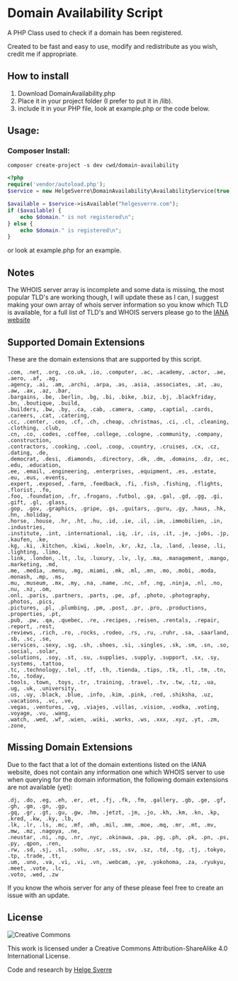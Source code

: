 Domain Availability Script
===================

A PHP Class used to check if a domain has been registered.

Created to be fast and easy to use, modify and redistribute as you wish, credit me if appropriate.

## How to install
1. Download DomainAvailability.php
2. Place it in your project folder (I prefer to put it in /lib).
3. include it in your PHP file, look at example.php or the code below.


## Usage:


### Composer Install:
```
composer create-project -s dev cwd/domain-availability
```


```php
<?php
require('vendor/autoload.php');
$service = new HelgeSverre\DomainAvailability\AvailabilityService(true);

$available = $service->isAvailable("helgesverre.com");
if ($available) {
    echo $domain." is not registered\n";
} else {
    echo $domain." is registered\n";
}
```

or look at example.php for an example.

## Notes
The WHOIS server array is incomplete and some data is missing, the most popular TLD's are working though, I will update these as I can, I suggest making your own array of whois server information so you know which TLD is available, for a full list of TLD's and WHOIS servers please go to the [IANA website](http://www.iana.org/domains/root/db)

## Supported Domain Extensions
These are the domain extensions that are supported by this script.

``` 
.com, .net, .org, .co.uk, .io, .computer, .ac, .academy, .actor, .ae, .aero, .af, .ag, 
.agency, .ai, .am, .archi, .arpa, .as, .asia, .associates, .at, .au, .aw, .ax, .az, .bar, 
.bargains, .be, .berlin, .bg, .bi, .bike, .biz, .bj, .blackfriday, .bn, .boutique, .build, 
.builders, .bw, .by, .ca, .cab, .camera, .camp, .captial, .cards, .careers, .cat, .catering, 
.cc, .center, .ceo, .cf, .ch, .cheap, .christmas, .ci, .cl, .cleaning, .clothing, .club, 
.cn, .co, .codes, .coffee, .college, .cologne, .community, .company, .construction, 
.contractors, .cooking, .cool, .coop, .country, .cruises, .cx, .cz, .dating, .de, 
.democrat, .desi, .diamonds, .directory, .dk, .dm, .domains, .dz, .ec, .edu, .education,
.ee, .email, .engineering, .enterprises, .equipment, .es, .estate, .eu, .eus, .events,
.expert, .exposed, .farm, .feedback, .fi, .fish, .fishing, .flights, .florist, .fo, 
.foo, .foundation, .fr, .frogans, .futbol, .ga, .gal, .gd, .gg, .gi, .gift, .gl, .glass,
.gop, .gov, .graphics, .gripe, .gs, .guitars, .guru, .gy, .haus, .hk, .hn, .holiday, 
.horse, .house, .hr, .ht, .hu, .id, .ie, .il, .im, .immobilien, .in, .industries, 
.institute, .int, .international, .iq, .ir, .is, .it, .je, .jobs, .jp, .kaufen, .ke, 
.kg, .ki, .kitchen, .kiwi, .koeln, .kr, .kz, .la, .land, .lease, .li, .lighting, .limo, 
.link, .london, .lt, .lu, .luxury, .lv, .ly, .ma, .management, .mango, .marketing, .md,
.me, .media, .menu, .mg, .miami, .mk, .ml, .mn, .mo, .mobi, .moda, .monash, .mp, .ms,
.mu, .museum, .mx, .my, .na, .name, .nc, .nf, .ng, .ninja, .nl, .no, .nu, .nz, .om, 
.onl, .paris, .partners, .parts, .pe, .pf, .photo, .photography, .photos, .pics, 
.pictures, .pl, .plumbing, .pm, .post, .pr, .pro, .productions, .properties, .pt, 
.pub, .pw, .qa, .quebec, .re, .recipes, .reisen, .rentals, .repair, .report, .rest, 
.reviews, .rich, .ro, .rocks, .rodeo, .rs, .ru, .ruhr, .sa, .saarland, .sb, .sc, .se,
.services, .sexy, .sg, .sh, .shoes, .si, .singles, .sk, .sm, .sn, .so, .social, .solar, 
.solutions, .soy, .st, .su, .supplies, .supply, .support, .sx, .sy, .systems, .tattoo, 
.tc, .technology, .tel, .tf, .th, .tienda, .tips, .tk, .tl, .tm, .tn, .to, .today, 
.tools, .town, .toys, .tr, .training, .travel, .tv, .tw, .tz, .ua, .ug, .uk, .university, 
.us, .uy, .black, .blue, .info, .kim, .pink, .red, .shiksha, .uz, .vacations, .vc, .ve,
.vegas, .ventures, .vg, .viajes, .villas, .vision, .vodka, .voting, .voyage, .vu, .wang,
.watch, .wed, .wf, .wien, .wiki, .works, .ws, .xxx, .xyz, .yt, .zm, .zone, 
```

## Missing Domain Extensions

Due to the fact that a lot of the domain extentions listed on the IANA website, does not contain any information one which WHOIS server to use when querying for the domain information, the following domain extensions are not available (yet):

```
.dj, .do, .eg, .eh, .er, .et, .fj, .fk, .fm, .gallery, .gb, .ge, .gf, .gh, .gm, .gn, .gp,
.gq, .gr, .gt, .gu, .gw, .hm, .jetzt, .jm, .jo, .kh, .km, .kn, .kp, .kred, .kw, .ky, .lb, 
.lk, .lr, .ls, .mc, .mf, .mh, .mil, .mm, .moe, .mq, .mr, .mt, .mv, .mw, .mz, .nagoya, .ne, 
.neustar, .ni, .np, .nr, .nyc, .okinawa, .pa, .pg, .ph, .pk, .pn, .ps, .py, .qpon, .ren, 
.rw, .sd, .sj, .sl, .sohu, .sr, .ss, .sv, .sz, .td, .tg, .tj, .tokyo, .tp, .trade, .tt, 
.um, .uno, .va, .vi, .vi, .vn, .webcam, .ye, .yokohoma, .za, .ryukyu, .meet, .vote, .lc, 
.voto, .wed, .zw
```
If you know the whois server for any of these please feel free to create an issue with an update.


## License

![Creative Commons](https://i.creativecommons.org/l/by-sa/4.0/88x31.png)

This work is licensed under a Creative Commons Attribution-ShareAlike 4.0 International License.


Code and research by [Helge Sverre](https://helgesverre.com)
